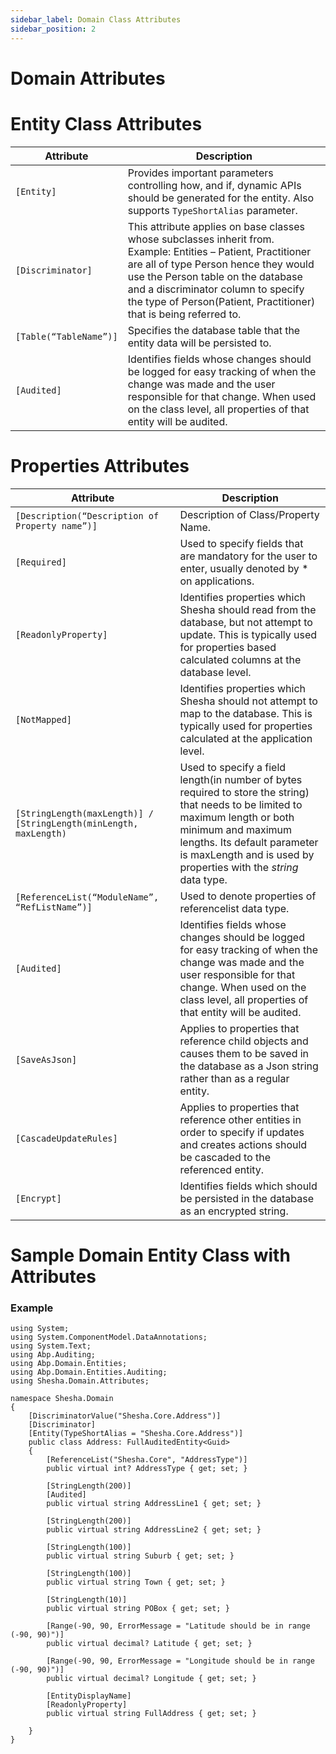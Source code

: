 ```yaml
---
sidebar_label: Domain Class Attributes
sidebar_position: 2
---
```


# Domain Attributes

# Entity Class Attributes

|  **Attribute**  | **Description** |
|--|--|
| `[Entity]` | Provides important parameters controlling how, and if, dynamic APIs should be generated for the entity. Also supports `TypeShortAlias` parameter. |
| `[Discriminator]` | This attribute applies on base classes whose subclasses inherit from. <br/> Example: Entities – Patient, Practitioner are all of type Person hence they would use the Person table on the database and a discriminator column to specify the type of Person(Patient, Practitioner) that is being referred to.|
| `[Table(“TableName”)]` | Specifies the database table that the entity data will be persisted to. |
| `[Audited]` | Identifies fields whose changes should be logged for easy tracking of when the change was made and the user responsible for that change. When used on the class level, all properties of that entity will be audited. |

# Properties Attributes

|  **Attribute**  | **Description** |
|--|--|
|`[Description(“Description of Property name”)]`  | Description of Class/Property Name. |
| `[Required]` | Used to specify fields that are mandatory for the user to enter, usually denoted by * on applications. |
| `[ReadonlyProperty]` | Identifies properties which Shesha should read from the database, but not attempt to update. This is typically used for properties based calculated columns at the database level.  |
| `[NotMapped]` | Identifies properties which Shesha should not attempt to map to the database. This is typically used for properties calculated at the application level. |
| `[StringLength(maxLength)] / [StringLength(minLength, maxLength)` | Used to specify a field length(in number of bytes required to store the string) that needs to be limited to maximum length or both minimum and maximum lengths. Its default parameter is maxLength and is used by properties with the _string_ data type. |
| `[ReferenceList(“ModuleName”, “RefListName”)]` | Used to denote properties of referencelist data type. |
| `[Audited]` | Identifies fields whose changes should be logged for easy tracking of when the change was made and the user responsible for that change. When used on the class level, all properties of that entity will be audited. |
| `[SaveAsJson]` | Applies to properties that reference child objects and causes them to be saved in the database as a Json string rather than as a regular entity. |
| `[CascadeUpdateRules]` | Applies to properties that reference other entities in order to specify if updates and creates actions should be cascaded to the referenced entity. |
| `[Encrypt]` | Identifies fields which should be persisted in the database as an encrypted string. 


# Sample Domain Entity Class with Attributes
### Example

```
using System;
using System.ComponentModel.DataAnnotations;
using System.Text;
using Abp.Auditing;
using Abp.Domain.Entities;
using Abp.Domain.Entities.Auditing;
using Shesha.Domain.Attributes;

namespace Shesha.Domain
{
    [DiscriminatorValue("Shesha.Core.Address")]
    [Discriminator]
    [Entity(TypeShortAlias = "Shesha.Core.Address")]
    public class Address: FullAuditedEntity<Guid>
    {
        [ReferenceList("Shesha.Core", "AddressType")]
        public virtual int? AddressType { get; set; }

        [StringLength(200)]
        [Audited]
        public virtual string AddressLine1 { get; set; }

        [StringLength(200)]
        public virtual string AddressLine2 { get; set; }

        [StringLength(100)]
        public virtual string Suburb { get; set; }

        [StringLength(100)]
        public virtual string Town { get; set; }

        [StringLength(10)]
        public virtual string POBox { get; set; }

        [Range(-90, 90, ErrorMessage = "Latitude should be in range (-90, 90)")]
        public virtual decimal? Latitude { get; set; }

        [Range(-90, 90, ErrorMessage = "Longitude should be in range (-90, 90)")]
        public virtual decimal? Longitude { get; set; }

        [EntityDisplayName] 
        [ReadonlyProperty]
        public virtual string FullAddress { get; set; }

    }
}

```




